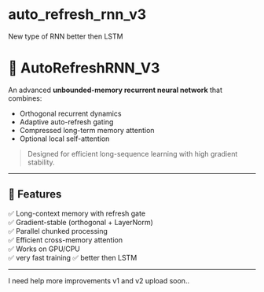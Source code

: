 # auto_refresh_rnn_v3
New type of RNN better then LSTM

# 🧠 AutoRefreshRNN_V3

An advanced **unbounded-memory recurrent neural network** that combines:
- Orthogonal recurrent dynamics  
- Adaptive auto-refresh gating  
- Compressed long-term memory attention  
- Optional local self-attention  

> Designed for efficient long-sequence learning with high gradient stability.

---

## 🚀 Features
✅ Long-context memory with refresh gate  
✅ Gradient-stable (orthogonal + LayerNorm)  
✅ Parallel chunked processing  
✅ Efficient cross-memory attention  
✅ Works on GPU/CPU  
✅ very fast training 
✅ better then LSTM 

---
I need help more improvements 
v1 and v2 upload soon..
